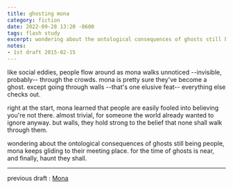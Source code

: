 ```yaml
---
title: ghosting mona
category: fiction
date: 2022-09-28 13:20 -0600
tags: flash study
excerpt: wondering about the ontological consequences of ghosts still being people, mona keeps gliding to their meeting place.
notes:
- 1st draft 2015-02-15
---
```


like social eddies, people flow around as mona walks unnoticed --invisible, probably-- through the crowds.
mona is pretty sure they've become a ghost.
except going through walls --that's one elusive feat-- everything else checks out.

right at the start, mona learned that people are easily fooled into believing you're not there.
almost trivial, for someone the world already wanted to ignore anyway.
but walls, they hold strong to the belief that none shall walk through them.

wondering about the ontological consequences of ghosts still being people, mona keeps gliding to their meeting place.
for the time of ghosts is near, and finally, haunt they shall.

----

previous draft
: [Mona](2015-02-15-Mona)
